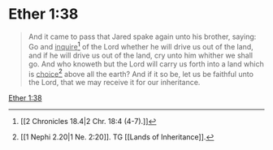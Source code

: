 # Ether 1:38

> And it came to pass that Jared spake again unto his brother, saying: Go and <u>inquire</u>[^a] of the Lord whether he will drive us out of the land, and if he will drive us out of the land, cry unto him whither we shall go. And who knoweth but the Lord will carry us forth into a land which is <u>choice</u>[^b] above all the earth? And if it so be, let us be faithful unto the Lord, that we may receive it for our inheritance.

[Ether 1:38](https://www.churchofjesuschrist.org/study/scriptures/bofm/ether/1?lang=eng&id=p38#p38)


[^a]: [[2 Chronicles 18.4|2 Chr. 18:4 (4-7).]]
[^b]: [[1 Nephi 2.20|1 Ne. 2:20]]. TG [[Lands of Inheritance]].
